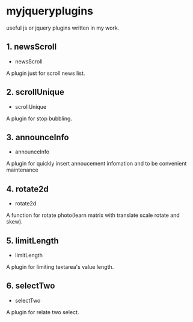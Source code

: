 # myjqueryplugins

useful js or jquery plugins written in my work.

## 1. newsScroll

* newsScroll

A plugin just for scroll news list.

## 2. scrollUnique

* scrollUnique

A plugin for stop bubbling.

## 3. announceInfo

* announceInfo

A plugin for quickly insert annoucement infomation and to be convenient maintenance

## 4. rotate2d

* rotate2d

A function for rotate photo(learn matrix with translate scale rotate and skew).

## 5. limitLength

* limitLength

A plugin for limiting textarea's value length.

## 6. selectTwo

* selectTwo

A plugin for relate two select.

